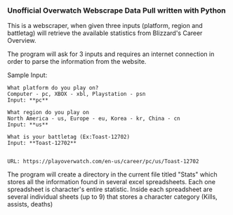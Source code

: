 ### **Unofficial Overwatch Webscrape Data Pull written with Python**

This is a webscraper, when given three inputs (platform, region and battletag) will retrieve the available statistics from Blizzard's Career Overview.

The program will ask for 3 inputs and requires an internet connection in order to parse the information from the website.


Sample Input:
```
What platform do you play on?
Computer - pc, XBOX - xbl, Playstation - psn
Input: **pc**

What region do you play on
North America - us, Europe - eu, Korea - kr, China - cn
Input: **us**

What is your battletag (Ex:Toast-12702)
Input: **Toast-12702**


URL: https://playoverwatch.com/en-us/career/pc/us/Toast-12702
```

The program will create a directory in the current file titled "Stats" which stores all the information found in several excel spreadsheets. Each one spreadsheet is character's entire statistic. Inside each spreadsheet are several individual sheets (up to 9) that stores a character category (Kills, assists, deaths)
